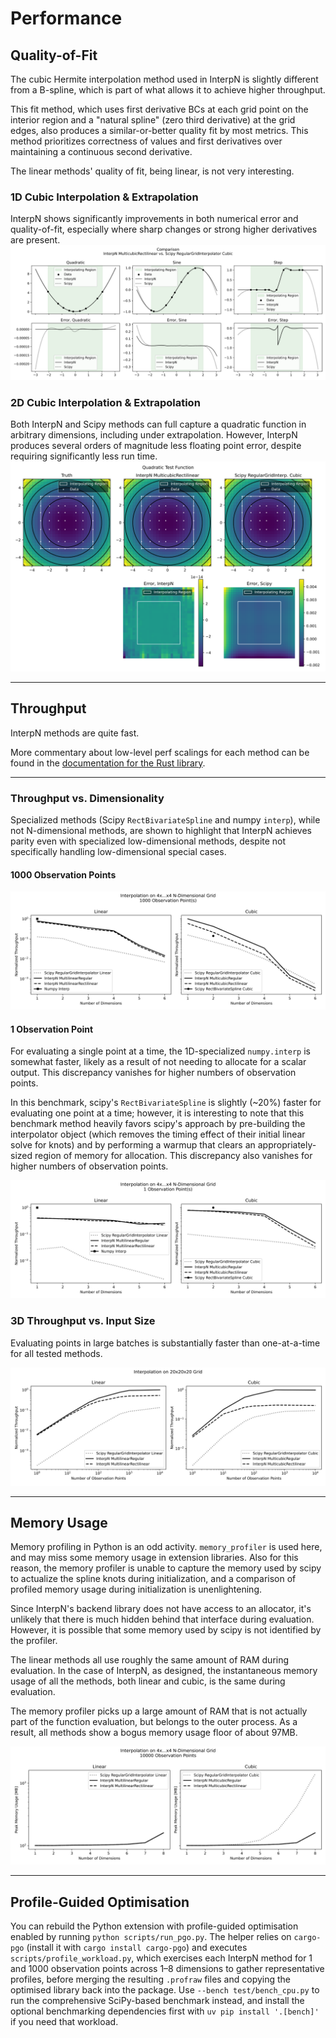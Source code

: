 # Performance

## Quality-of-Fit

The cubic Hermite interpolation method used in InterpN is slightly different from a B-spline, which is part of what allows it to achieve higher throughput.

This fit method, which uses first derivative BCs at each grid point on the interior region and a "natural spline" (zero third derivative) at the grid edges, also produces a similar-or-better quality fit by most metrics. This method prioritizes correctness of values and first derivatives over maintaining a continuous second derivative.

The linear methods' quality of fit, being linear, is not very interesting.

### 1D Cubic Interpolation & Extrapolation
InterpN shows significantly improvements in both numerical error and quality-of-fit, especially where sharp changes or strong higher derivatives are present. 
![1D cubic quality of fit](./1d_quality_of_fit_Rectilinear.svg)

### 2D Cubic Interpolation & Extrapolation
Both InterpN and Scipy methods can full capture a quadratic function in arbitrary dimensions, including under extrapolation. However, InterpN produces several orders of magnitude less floating point error, despite requiring significantly less run time.
![2D cubic](./2d_quality_of_fit_Rectilinear.svg)

----
## Throughput

InterpN methods are quite fast.

More commentary about low-level perf scalings for each method
can be found in the [documentation for the Rust library](https://docs.rs/interpn/latest/).

----
### Throughput vs. Dimensionality
Specialized methods (Scipy `RectBivariateSpline` and numpy `interp`), while not N-dimensional methods,
are shown to highlight that InterpN achieves parity even with specialized low-dimensional methods,
despite not specifically handling low-dimensional special cases.

#### 1000 Observation Points
![ND throughput 1000 obs](./throughput_vs_dims_1000_obs.svg)

#### 1 Observation Point
For evaluating a single point at a time, the 1D-specialized `numpy.interp` is somewhat faster,
likely as a result of not needing to allocate for a scalar output. This discrepancy vanishes for higher
numbers of observation points.

In this benchmark, scipy's `RectBivariateSpline` is slightly (~20%) faster for evaluating one point at a time;
however, it is interesting to note that this benchmark method heavily favors scipy's approach by pre-building
the interpolator object (which removes the timing effect of their initial linear solve for knots) and by
performing a warmup that clears an appropriately-sized region of memory for allocation. This discrepancy
also vanishes for higher numbers of observation points.

![ND throughput 1 obs](./throughput_vs_dims_1_obs.svg)


### 3D Throughput vs. Input Size
Evaluating points in large batches is substantially faster than one-at-a-time for all tested methods.

![3D linear throughput](./3d_throughput_vs_nobs.svg)

----
## Memory Usage

Memory profiling in Python is an odd activity. `memory_profiler` is used here, and may miss some memory usage in extension libraries. Also for this reason, the memory profiler is unable to capture the memory used by scipy to actualize the spline knots during initialization, and a comparison of profiled memory usage during initialization is unenlightening.

Since InterpN's backend library does not have access to an allocator, it's unlikely that there is much hidden behind that interface during evaluation. However, it is possible that some memory used by scipy is not identified by the profiler.

The linear methods all use roughly the same amount of RAM during evaluation. In the case of InterpN, as designed, the instantaneous memory usage of all the methods, both linear and cubic, is the same during evaluation.

The memory profiler picks up a large amount of RAM that is not actually part of the function evaluation, but belongs to the outer process. As a result, all methods show a bogus memory usage floor of about 97MB.

![ND memory usage](./ram_vs_dims.svg)

----
## Profile-Guided Optimisation

You can rebuild the Python extension with profile-guided optimisation enabled by running `python scripts/run_pgo.py`. The helper relies on `cargo-pgo` (install it with `cargo install cargo-pgo`) and executes `scripts/profile_workload.py`, which exercises each InterpN method for 1 and 1000 observation points across 1–8 dimensions to gather representative profiles, before merging the resulting `.profraw` files and copying the optimised library back into the package. Use `--bench test/bench_cpu.py` to run the comprehensive SciPy-based benchmark instead, and install the optional benchmarking dependencies first with `uv pip install '.[bench]'` if you need that workload.

